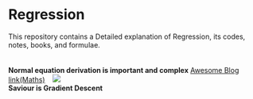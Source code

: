# Regression

This repository contains a Detailed explanation of Regression, its codes, notes, books, and formulae.<br><br><br>
**Normal equation derivation is important and complex** [Awesome Blog link(Maths)](https://medium.com/swlh/understanding-mathematics-behind-normal-equation-in-linear-regression-aa20dc5a0961) &nbsp;&nbsp;&nbsp;![](https://media.geeksforgeeks.org/wp-content/uploads/Untitled-drawing-1-10.png)<br>
**Saviour is Gradient Descent**
